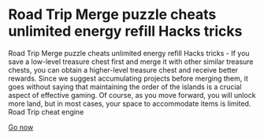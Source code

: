 # Road Trip Merge puzzle cheats unlimited energy refill Hacks tricks

Road Trip Merge puzzle cheats unlimited energy refill Hacks tricks - If you save a low-level treasure chest first and merge it with other similar treasure chests, you can obtain a higher-level treasure chest and receive better rewards. Since we suggest accumulating projects before merging them, it goes without saying that maintaining the order of the islands is a crucial aspect of effective gaming. Of course, as you move forward, you will unlock more land, but in most cases, your space to accommodate items is limited. Road Trip cheat engine

[Go now](https://sway.office.com/O9t5t2YqVDBypDyu)
